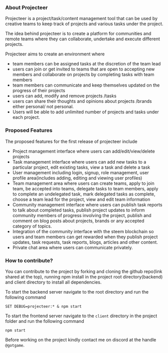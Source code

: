 ### About Projecteer
Projecteer is a project/task/content management tool that can be used by creative teams to keep track of projects and various tasks under the project.

The idea behind projecteer is to create a platform for communities and remote teams where they can collaborate, undertake and execute different projects.

Projecteer aims to create an environment where

- team members can be assigned tasks at the discretion of the team lead
- users can join or get invited to teams that are open to accepting new members and collaborate on projects by completing tasks with team members
- team members can communicate and keep themselves updated on the progress of their projects
- users can add, modify and remove projects /tasks
- users can share their thoughts and opinions about projects /brands either personal/ not personal.
- Users will be able to add unlimited number of projects and tasks under each project.

### Proposed Features

The proposed features for the first release of projecteer include

- Project management interface where users can add/edit/view/delete projects
- Task management interface where users can add new tasks to a particular project, edit existing tasks, view a task and delete a task
- User management including login, signup, role management, user profile area(includes adding, editing and viewing user profiles)
- Team management area where users can create teams, apply to join team, be accepted into teams, delegate tasks to team members, apply to complete an undelegated task, mark delegated tasks as complete, choose a team lead for the project, view and edit team information
- Community management interface where users can publish task reports to talk about completed tasks, publish project updates to inform community members of progress involving the project, publish and comment on blog posts about projects, brands or any accepted category of topics.
- Integration of the community interface with the steem blockchain so users and team members can get rewarded when they publish project updates, task requests, task reports, blogs, articles and other content.
- Private chat area where users can communicate privately.


### How to contribute?

You can contribute to the project by forking and cloning the github repo(link shared at the top), running npm install in the project root directory(backend) and client directory to install all dependencies.

To start the backend server navigate to the root directory and run the following command

```
SET DEBUG=projecteer:* & npm start
```
To start the frontend server navigate to the `client` directory in the project folder and run the following command

```
npm start
```

Before working on the project kindly contact me on discord at the handle `@gotgame`.
